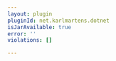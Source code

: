 ```yaml
---
layout: plugin
pluginId: net.karlmartens.dotnet
isJarAvailable: true
error: ''
violations: []

---
```

